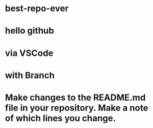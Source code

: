 # best-repo-ever
# hello github
# via VSCode
# with Branch
# Make changes to the README.md file in your repository. Make a note of which lines you change. 